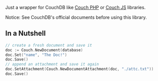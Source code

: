 Just a wrapper for CouchDB like [Couch PHP](//github.com/qeremy/couch) or [Couch JS](//github.com/qeremy/couch-js) libraries.

Notice: See CouchDB's official documents before using this library.

## In a Nutshell
```go
// create a fresh document and save it
doc := Couch.NewDocument(database)
doc.Set("name", "The Doc!")
doc.Save()
// append an attachment and save it again
doc.SetAttachment(Couch.NewDocumentAttachment(doc, "./attc.txt"))
doc.Save()
```

